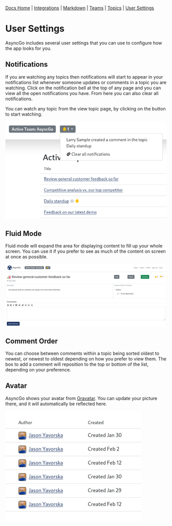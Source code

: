 [Docs Home](index.md) | [Integrations](integrations.md) | [Markdown](markdown.md) | [Teams](teams.md) | [Topics](topics.md) | [User Settings](usersettings.md)

# User Settings

AsyncGo includes several user settings that you can use to configure how the app
looks for you.

## Notifications

If you are watching any topics then notifications will start to appear in your
notifications list whenever someone updates or comments in a topic you are
watching. Click on the notification bell at the top of any page and you can view
all the open notifications you have. From here you can also clear all
notifications.

You can watch any topic from the view topic page, by clicking on the button to
start watching.

![Notifications](./images/notifications.png)

## Fluid Mode

Fluid mode will expand the area for displaying content to fill up your whole
screen. You can use it if you prefer to see as much of the content on screen at
once as possible.

![Fluid Mode](./images/fluid.png)

## Comment Order

You can choose between comments within a topic being sorted oldest to newest, or
newest to oldest depending on how you prefer to view them. The box to add a
comment will reposition to the top or bottom of the list, depending on your
preference.

## Avatar

AsyncGo shows your avatar from [Gravatar](https://www.gravatar.com). You can
update your picture there, and it will automatically be reflected here.

![Gravatars](./images/gravatar.png)
